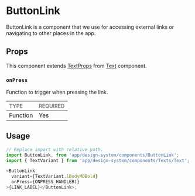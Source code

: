 # ButtonLink

ButtonLink is a component that we use for accessing external links or navigating to other places in the app.

## Props

This component extends [TextProps](../../BaseText/Text.types.ts#L32) from [Text](../../Text) component.

### `onPress`

Function to trigger when pressing the link.

| <span style="color:gray;font-size:14px">TYPE</span> | <span style="color:gray;font-size:14px">REQUIRED</span> |
| :-------------------------------------------------- | :------------------------------------------------------ |
| Function                                            | Yes                                                     |

## Usage

```javascript
// Replace import with relative path.
import ButtonLink, from 'app/design-system/components/ButtonLink';
import { TextVariant } from 'app/design-system/components/Texts/Text';

<ButtonLink
  variant={TextVariant.lBodyMDBold}
  onPress={ONPRESS_HANDLER)}
>{LINK_LABEL}</ButtonLink>;
```
